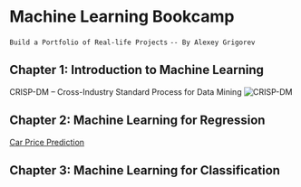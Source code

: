# Machine Learning Bookcamp

 ```Build a Portfolio of Real-life Projects```
 ```-- By Alexey Grigorev```

## Chapter 1: Introduction to Machine Learning

CRISP-DM – Cross-Industry Standard Process for Data Mining
![CRISP-DM](https://github.com/Safikh/Text-Book-Studies/blob/main/ML_bookcamp/images/crispdm.png)

## Chapter 2: Machine Learning for Regression

[Car Price Prediction](https://github.com/Safikh/Text-Book-Studies/blob/main/ML_bookcamp/Chapter2CarPricePrediction.ipynb)

## Chapter 3: Machine Learning for Classification
